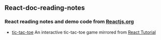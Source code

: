 <h2>React-doc-reading-notes</h2>
<h3>React reading notes and demo code from <a href='https://reactjs.org/'>Reactjs.org</a></h3>
<ul>
  <li>
    <a href='https://github.com/qqli1209/React-doc-reading-notes/tree/master/tic-tac-toe'>tic-tac-toe</a>
    <span>An interactive tic-tac-toe game mirrored from <a href='https://reactjs.org/tutorial/tutorial.html'>React Tutorial</a></span>
  </li>
</ul>
